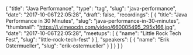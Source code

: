 {
  "title": "Java Performance",
  "type": "tag",
  "slug": "java-performance",
  "date": "2017-10-06T22:05:28",
  "draft": false,
  "recordings": [
    {
      "title": "Java Performance in 30 Minutes",
      "slug": "java-performance-in-30-minutes",
      "thumbnail": "https://i.vimeocdn.com/video/660005495_295x166.jpg",
      "date": "2017-10-06T22:05:28",
      "meetups": [
        {
          "name": "Little Rock Tech Fest",
          "slug": "little-rock-tech-fest"
        }
      ],
      "speakers": [
        {
          "name": "Erik Ostermueller",
          "slug": "erik-ostermueller"
        }
      ]
    }
  ]
}